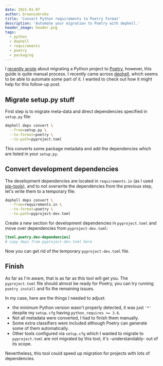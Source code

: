 ```yaml
---
date: 2021-01-07
author: browniebroke
title: 'Convert Python requirements to Poetry format'
description: 'Automate your migration to Poetry with dephell.'
header_image: header.png
tags:
  - python
  - dephell
  - requirements
  - poetry
  - packaging
---
```


I [recently wrote](../migrating-project-to-poetry/) about migrating a Python project to [Poetry], however, this guide is quite manual process. I recently came across [dephell], which seems to be able to automate some part of it. I wanted to check out how it might help for this follow-up post.

## Migrate setup.py stuff

First step is to migrate meta-data and direct dependencies specified in `setup.py` file:

```sh
dephell deps convert \
  --from=setup.py \
  --to-format=poetry \
  --to-path=pyproject.toml
```

This converts some package metadata and add the dependencies which are listed in your `setup.py`.

## Convert development dependencies

The development dependencies are located in `requirements.in` (as I used [pip-tools]), and to not overwrite the dependencies from the previous step, let's write them to a temporary file:

```sh
dephell deps convert \
  --from=requirements.in \
  --to-format=poetry \
  --to-path=pyproject-dev.toml
```

Create a new section for development dependencies in `pyproject.toml` and move over dependencies from `pyproject-dev.toml`:

```toml
[tool.poetry.dev-dependencies]
# copy deps from pyproject-dev.toml here
```

Now you can get rid of the temporary `pyproject-dev.toml` file.

## Finish

As far as I'm aware, that is as far as this tool will get you. The `pyproject.toml` file should almost be ready for Poetry, you can try running `poetry install` and fix the remaining issues.

In my case, here are the things I needed to adjust:

- the minimum Python version wasn't properly detected, it was just `'*'` despite my `setup.cfg` having `python_requires >= 3.6`.
- Not all metadata were converted, I had to finish them manually.
- Some extra classifiers were included although Poetry can generate some of them automatically.
- Other tools configured via `setup.cfg` which I wanted to migrate to `pyproject.toml` are not migrated by this tool, it's -understandably- out of its scope.

Nevertheless, this tool could speed up migration for projects with lots of dependencies.

[poetry]: https://python-poetry.org/
[dephell]: https://dephell.readthedocs.io/cmd-deps-convert.html
[pip-tools]: https://github.com/jazzband/pip-tools
